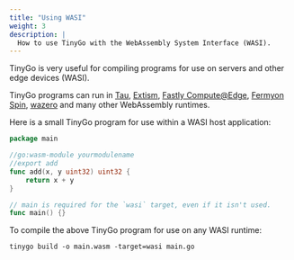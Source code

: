 ```yaml
---
title: "Using WASI"
weight: 3
description: |
  How to use TinyGo with the WebAssembly System Interface (WASI).
---
```


TinyGo is very useful for compiling programs for use on servers and other edge devices (WASI).

TinyGo programs can run in [Tau](https://github.com/taubyte/tau), [Extism](https://github.com/extism/extism), [Fastly Compute@Edge](https://developer.fastly.com/learning/compute/go/), [Fermyon Spin](https://developer.fermyon.com/spin/go-components), [wazero](https://wazero.io/languages/tinygo/) and many other WebAssembly runtimes.

Here is a small TinyGo program for use within a WASI host application:

```go
package main

//go:wasm-module yourmodulename
//export add
func add(x, y uint32) uint32 {
	return x + y
}

// main is required for the `wasi` target, even if it isn't used.
func main() {}
```

To compile the above TinyGo program for use on any WASI runtime:

```shell
tinygo build -o main.wasm -target=wasi main.go
```

